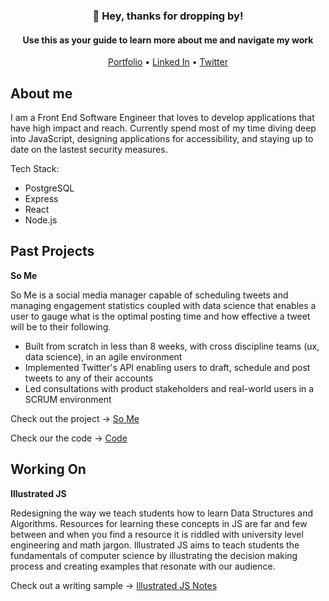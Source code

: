 <h3 align="center">👋 Hey, thanks for dropping by!</h3>
<h4 width="70%" align="center">Use this as your guide to learn more about me and navigate my work</h4>

<p align="center">
  <a href="https://MatthewBedard.dev">Portfolio</a> •
  <a href="https://www.linkedin.com/in/matthew-bedard-dev/">Linked In</a> •
  <a href="https://twitter.com/Matthew_Bedard_">Twitter</a>
</p>


## About me
I am a Front End Software Engineer that loves to develop applications that have high impact and reach. Currently spend most of my time diving deep into JavaScript, designing applications for accessibility, and staying up to date on the lastest security measures.

Tech Stack:
- PostgreSQL
- Express
- React
- Node.js

## Past Projects
**So Me**

So Me is a social media manager capable of scheduling tweets and managing engagement statistics coupled with data science that enables a user to gauge what is the optimal posting time and how effective a tweet will be to their following.

- Built from scratch in less than 8 weeks, with cross discipline teams (ux, data science), in an agile environment
- Implemented Twitter's API enabling users to draft, schedule and post tweets to any of their accounts
- Led consultations with product stakeholders and real-world users in a SCRUM environment 

Check out the project → [So Me](so-me.net)

Check our the code → [Code](https://github.com/Matt-GitHub/social-media-strategy-fe)


## Working On
**Illustrated JS**

Redesigning the way we teach students how to learn Data Structures and Algorithms. Resources for learning these concepts in JS are far and few between and when you find a resource it is riddled with university level engineering and math jargon. Illustrated JS aims to teach students the fundamentals of computer science by illustrating the decision making process and creating examples that resonate with our audience. 

Check out a writing sample → [Illustrated JS Notes](https://www.notion.so/Singly-Linked-List-With-Tail-18c0b8021cf64012a55661825f64079a)


